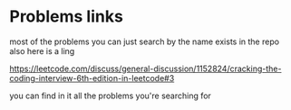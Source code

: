 # Problems links

most of the problems you can just search by the name exists in the repo also here is a ling <br/>

https://leetcode.com/discuss/general-discussion/1152824/cracking-the-coding-interview-6th-edition-in-leetcode#3

you can find in it all the problems you're searching for
